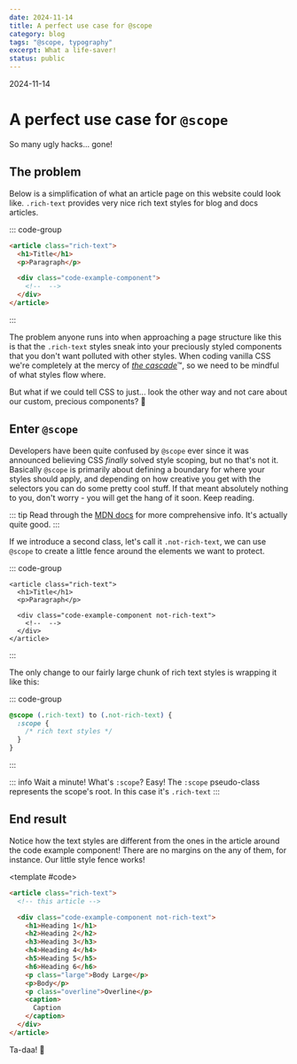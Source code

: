 ```yaml
---
date: 2024-11-14
title: A perfect use case for @scope
category: blog
tags: "@scope, typography"
excerpt: What a life-saver!
status: public
---
```


<script setup>
import Example from "../../.vitepress/theme/app/components/Example.vue"
import Baseline from "../../.vitepress/theme/app/components/Baseline.vue"
</script>

<hgroup>
  <p>2024-11-14</p>
  <h1>A perfect use case for <code>@scope</code></h1>
  <p>So many ugly hacks... gone!</p>
</hgroup>

<Baseline :ids="['scope']" />

## The problem

Below is a simplification of what an article page on this website could look like. `.rich-text` provides very nice rich text styles for blog and docs articles.

::: code-group

```html [article.html]
<article class="rich-text">
  <h1>Title</h1>
  <p>Paragraph</p>

  <div class="code-example-component">
    <!--  -->
  </div>
</article>
```

:::

The problem anyone runs into when approaching a page structure like this is that the `.rich-text` styles sneak into your preciously styled components that you don't want polluted with other styles. When coding vanilla CSS we're completely at
the mercy of [ _the
cascade_](https://web.dev/learn/css/the-cascade?continue=https%3A%2F%2Fweb.dev%2Flearn%2Fcss%2F%23article-https%3A%2F%2Fweb.dev%2Flearn%2Fcss%2Fthe-cascade):tm:,
so we need to be mindful of what styles flow where.

But what if we could tell CSS to just... look the other way and not care about our custom, precious components? :shrug:

## Enter `@scope`

Developers have been quite confused by `@scope` ever since it was announced believing CSS _finally_ solved style
scoping, but no that's not it. Basically `@scope` is primarily about defining a boundary for where your styles should
apply, and depending on how creative you get with the selectors you can do some pretty cool stuff. If that meant absolutely nothing to you, don't worry - you will get the hang of it soon. Keep reading.

::: tip
Read through the [MDN docs](https://developer.mozilla.org/en-US/docs/Web/CSS/@scope) for more comprehensive info. It's
actually quite good.
:::

If we introduce a second class, let's call it `.not-rich-text`, we can use `@scope` to create a little fence around the
elements we want to protect.

::: code-group

```html{5} [article.html]
<article class="rich-text">
  <h1>Title</h1>
  <p>Paragraph</p>

  <div class="code-example-component not-rich-text">
    <!--  -->
  </div>
</article>
```

:::

The only change to our fairly large chunk of rich text styles is wrapping it like this:

::: code-group

```css [typography.css]
@scope (.rich-text) to (.not-rich-text) {
  :scope {
    /* rich text styles */
  }
}
```

:::

::: info Wait a minute! What's `:scope`?
Easy! The `:scope` pseudo-class represents the scope's root. In this case it's `.rich-text`
:::

## End result

Notice how the text styles are different from the ones in the article around the code example component! There are no
margins on the any of them, for instance. Our little style fence works!

<Example>
  <template #example>
<h1>Heading 1</h1>
<h2>Heading 2</h2>
<h3>Heading 3</h3>
<h4>Heading 4</h4>
<h5>Heading 5</h5>
<h6>Heading 6</h6>
<p class="large">Body Large</p>
<p>Body</p>
<p class="overline">Overline</p>
<caption>Caption</caption>

</template>

<template #code>

```html
<article class="rich-text">
  <!-- this article -->

  <div class="code-example-component not-rich-text">
    <h1>Heading 1</h1>
    <h2>Heading 2</h2>
    <h3>Heading 3</h3>
    <h4>Heading 4</h4>
    <h5>Heading 5</h5>
    <h6>Heading 6</h6>
    <p class="large">Body Large</p>
    <p>Body</p>
    <p class="overline">Overline</p>
    <caption>
      Caption
    </caption>
  </div>
</article>
```

  </template>
</Example>

Ta-daa! :clap:
